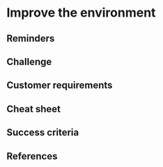 # Improve the environment

## Reminders


## Challenge


## Customer requirements


## Cheat sheet


## Success criteria

## References
